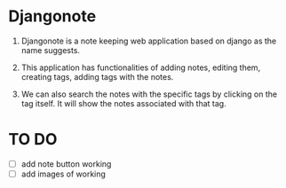 # Djangonote

1. Djangonote is a note keeping web application based on django as the name suggests.

1. This application has functionalities of adding notes, editing them, creating tags, adding tags with the notes.

1. We can also search the notes with the specific tags by clicking on the tag itself. It will show the notes associated with that tag.


# TO DO
- [ ] add note button working
- [ ] add images of working
